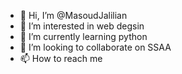 - 👋 Hi, I’m @MasoudJalilian
- 👀 I’m interested in web degsin
- 🌱 I’m currently learning python
- 💞️ I’m looking to collaborate on SSAA
- 📫 How to reach me 

<!---
MasoudJalilian/MasoudJalilian is a ✨ special ✨ repository because its `README.md` (this file) appears on your GitHub profile.
You can click the Preview link to take a look at your changes.
--->
